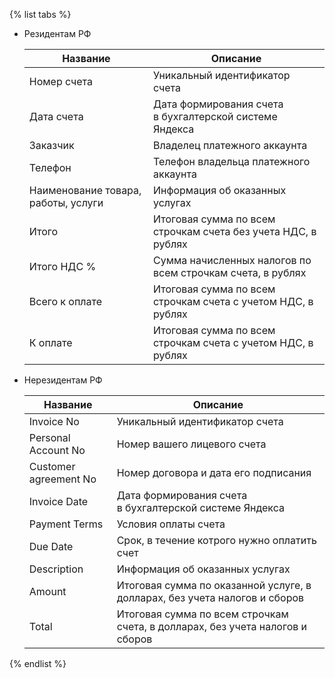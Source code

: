 
{% list tabs %}

 - Резидентам РФ
 
    Название | Описание
    ----- | -----
    Номер счета | Уникальный идентификатор счета
    Дата счета | Дата формирования счета в бухгалтерской системе Яндекса
    Заказчик | Владелец платежного аккаунта
    Телефон | Телефон владельца платежного аккаунта
    Наименование товара, работы, услуги | Информация об оказанных услугах
    Итого | Итоговая сумма по всем строчкам счета без учета НДС, в рублях
    Итого НДС % | Сумма начисленных налогов по всем строчкам счета, в рублях
    Всего к оплате | Итоговая сумма по всем строчкам счета с учетом НДС, в рублях
    К оплате | Итоговая сумма по всем строчкам счета с учетом НДС, в рублях
   
   
  - Нерезидентам РФ
 
    Название | Описание
    ----- | -----
    Invoice No | Уникальный идентификатор счета
    Personal Account No | Номер вашего лицевого счета
    Customer agreement No | Номер договора и дата его подписания
    Invoice Date | Дата формирования счета в бухгалтерской системе Яндекса
    Payment Terms | Условия оплаты счета
    Due Date | Срок, в течение котрого нужно оплатить счет
    Description | Информация об оказанных услугах
    Amount | Итоговая сумма по оказанной услуге, в долларах, без учета налогов и сборов
    Total | Итоговая сумма по всем строчкам счета, в долларах, без учета налогов и сборов

     
{% endlist %}

